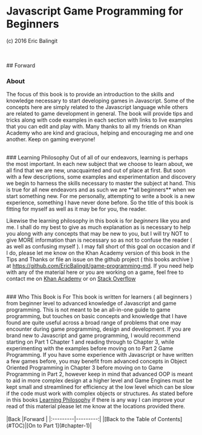 # Javascript Game Programming for Beginners
(c) 2016 Eric Balingit  

<br>
<br>
## Forward

### About

The focus of this book is to provide an introduction to the skills and knowledge
necessary to start developing games in Javascript.  Some of the concepts here
are simply related to the Javascript language while others are related to game
development in general.  The book will provide tips and tricks along with code
examples in each section with links to live examples that you can edit and play
with.  Many thanks to all my friends on Khan Academy who are kind and gracious,
helping and encouraging me and one another.  Keep on gaming everyone!

<br id="philosophy">
### Learning Philosophy
Out of all of our endeavors, learning is perhaps the most important.  In each
new subject that we choose to learn about, we all find that we are new,
unacquainted and out of place at first.  But soon with a few descriptions, some
examples and experimentation and discovery we begin to harness the skills
necessary to master the subject at hand.  This is true for all new endeavors
and as such we are **all beginners** when we start something new.  For me
personally, attempting to write a book is a new experience, something I have
never done before.  So the title of this book is fitting for myself as well as
it may be for you, the reader.

Likewise the learning philosophy in this book
is for _beginners_ like you and me.  I shall do my best to give as much
explanation as is necessary to help you along with any concepts that may be new
to you, but I will try NOT to give MORE information than is necessary so as not
to confuse the reader ( as well as confusing myself ).  I may fall short of this
goal on occasion and if I do, please let me know on the Khan Academy version of
this book in the Tips and Thanks or file an issue on the github project ( this
books archive ) at <a class="external" href="https://github.com/EricBalingit/game-programming-md">https://github.com/EricBalingit/game-programming-md</a>.
If you need help with any of the material here or you are working on a game,
feel free to contact me on <a class="external" href="https://www.khanacademy.org/profile/embalingit/">Khan Academy</a>
or on <a class="external" href="http://stackoverflow.com/users/1321944/nolo?tab=profile">Stack Overflow</a>

<br>
### Who This Book is For
This book is written for learners ( all beginners ) from beginner level to
advanced knowledge of Javascript and game programming.  This is not meant to be
an all-in-one guide to game programming, but touches on basic concepts and
knowledge that I have found are quite useful across a broad range of problems
that one may encounter during game programming, design and development.  If you
are brand new to Javascript and game programming, I would recommend starting
on Part 1 Chapter 1 and reading through to Chapter 3, while experimenting with
the examples before moving on to Part 2 Game Programming.  If you have some
experience with Javascript or have written a few games before, you may benefit
from advanced concepts in Object Oriented Programming in Chapter 3 before moving
on to Game Programming in Part 2, however keep in mind that advanced OOP is
meant to aid in more complex design at a higher level and Game Engines must
be kept small and streamlined for efficiency at the low level which can be slow
if the code must work with complex objects or structures.  As stated before in
this books <a class="local" href="#philosophy">Learning Philosophy</a> if there
is any way I can improve your read of this material please let me know at the
locations provided there.

<br>
<br>
|Back      |Forward   |
|:---------|---------:|
|[Back to the Table of Contents](#TOC)|[On to Part 1](#chapter-1)|